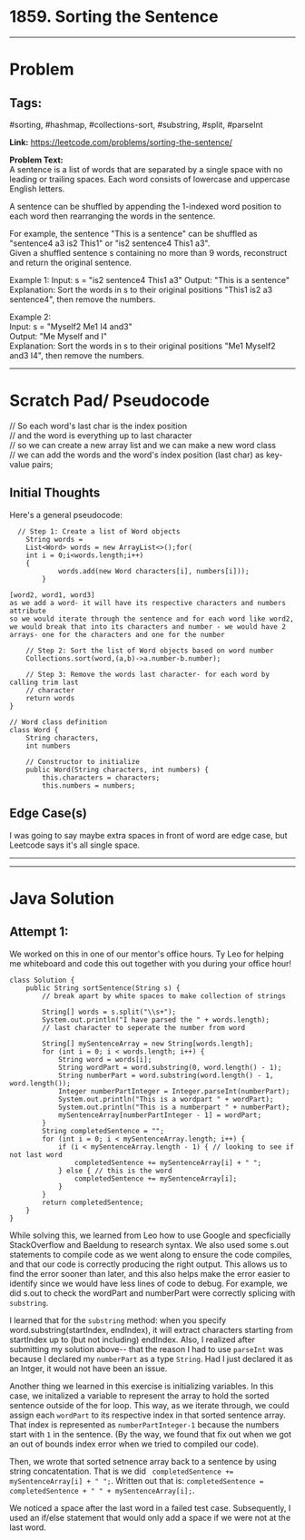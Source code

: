 # 1859. Sorting the Sentence
---

# Problem

## Tags:
#sorting, #hashmap, #collections-sort, #substring, #split, #parseInt


**Link:** https://leetcode.com/problems/sorting-the-sentence/

**Problem Text:**    
A sentence is a list of words that are separated by a single space with no leading or trailing spaces. Each word consists of lowercase and uppercase English letters.  

A sentence can be shuffled by appending the 1-indexed word position to each word then rearranging the words in the sentence.  

For example, the sentence "This is a sentence" can be shuffled as "sentence4 a3 is2 This1" or "is2 sentence4 This1 a3".  
Given a shuffled sentence s containing no more than 9 words, reconstruct and return the original sentence.  

 
Example 1:
Input: s = "is2 sentence4 This1 a3"
Output: "This is a sentence"
Explanation: Sort the words in s to their original positions "This1 is2 a3 sentence4", then remove the numbers.  

Example 2:  
Input: s = "Myself2 Me1 I4 and3"  
Output: "Me Myself and I"  
Explanation: Sort the words in s to their original positions "Me1 Myself2 and3 I4", then remove the numbers.  

---

# Scratch Pad/ Pseudocode

// So each word's last char is the index position  
// and the word is everything up to last character  
// so we can create a new array list and we can make a new word class  
// we can add the words and the word's index position (last char) as key-value pairs;  



## Initial Thoughts
Here's a general pseudocode:

```
  // Step 1: Create a list of Word objects
    String words =
    List<Word> words = new ArrayList<>();for(
    int i = 0;i<words.length;i++)
    {
            words.add(new Word characters[i], numbers[i]));
        }

[word2, word1, word3]
as we add a word- it will have its respective characters and numbers attribute
so we would iterate through the sentence and for each word like word2, we would break that into its characters and number - we would have 2 arrays- one for the characters and one for the number

    // Step 2: Sort the list of Word objects based on word number
    Collections.sort(word,(a,b)->a.number-b.number);

    // Step 3: Remove the words last character- for each word by calling trim last
    // character
    return words
}

// Word class definition
class Word {
    String characters,
    int numbers

    // Constructor to initialize
    public Word(String characters, int numbers) {
        this.characters = characters;
        this.numbers = numbers;
```

## Edge Case(s)
I was going to say maybe extra spaces in front of word are edge case, but Leetcode says it's all single space. 

--- 

---

# Java Solution

## Attempt 1: 
We worked on this in one of our mentor's office hours. Ty Leo for helping me whiteboard and code this out together with you during your office hour!

```
class Solution {
    public String sortSentence(String s) {
        // break apart by white spaces to make collection of strings

        String[] words = s.split("\\s+");
        System.out.println("I have parsed the " + words.length);
        // last character to seperate the number from word

        String[] mySentenceArray = new String[words.length];
        for (int i = 0; i < words.length; i++) {
            String word = words[i];
            String wordPart = word.substring(0, word.length() - 1);
            String numberPart = word.substring(word.length() - 1, word.length());
            Integer numberPartInteger = Integer.parseInt(numberPart);
            System.out.println("This is a wordpart " + wordPart);
            System.out.println("This is a numberpart " + numberPart);
            mySentenceArray[numberPartInteger - 1] = wordPart;
        }
        String completedSentence = "";
        for (int i = 0; i < mySentenceArray.length; i++) {
            if (i < mySentenceArray.length - 1) { // looking to see if not last word 
                completedSentence += mySentenceArray[i] + " ";
            } else { // this is the word 
                completedSentence += mySentenceArray[i];
            }
        }
        return completedSentence;
    }
}
```

While solving this, we learned from Leo how to use Google and specficially StackOverflow and Baeldung to research syntax. 
We also used some s.out statements to compile code as we went along to ensure the code compiles, and that our code is correctly producing the right output. This allows us to find the error sooner than later, and this also helps make the error easier to identify since we would have less lines of code to debug.
For example, we did s.out to check the wordPart and numberPart were correctly splicing with `substring`. 

I learned that for the `substring` method: when you specify word.substring(startIndex, endIndex), it will extract characters starting from startIndex up to (but not including) endIndex. Also, I realized after submitting my solution above-- that the reason I had to use `parseInt` was because I declared my `numberPart` as a type `String`. Had I just declared it as an Intger, it would not have been an issue. 

Another thing we learned in this exercise is initializing variables. In this case, we initalized a variable to represent the array to hold the sorted sentence outside of the for loop. This way, as we iterate through, we could assign each `wordPart` to its respective index in that sorted sentence array. That index is represented as `numberPartInteger-1` because the numbers start with `1` in the sentence. (By the way, we found that fix out when we got an out of bounds index error when we tried to compiled our code).

Then, we wrote that sorted setnence array back to a sentence by using string concatentation. 
That is we did ` completedSentence += mySentenceArray[i] + " ";`. 
Written out that is: `completedSentence = completedSentence + " " + mySentenceArray[i];`.

We noticed a space after the last word in a failed test case. Subsequently, I used an if/else statement that would only add a space if we were not at the last word.


